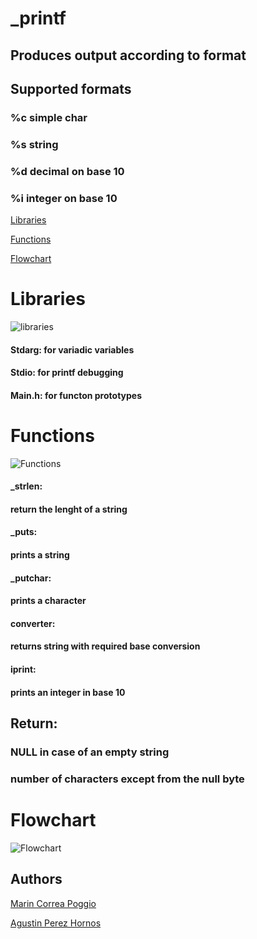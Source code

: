 # _printf


## Produces output according to format

## Supported formats

### %c simple char
### %s string
### %d decimal on base 10
### %i integer on base 10

 

[Libraries](#libraries)

[Functions](#functions)

[Flowchart](#flowchart)

# Libraries
![libraries](https://i.imgur.com/pv20Dep.png)

#### Stdarg: for variadic variables
#### Stdio: for printf debugging
#### Main.h: for functon prototypes

# Functions
![Functions](https://i.imgur.com/gVb0Xp6.png)
#### _strlen:
####  return the lenght of a string
#### _puts: 
#### prints a string
#### _putchar: 
#### prints a character 
#### converter:
#### returns string with required base conversion
#### iprint:
#### prints an integer in base 10

## Return:
### NULL in case of an empty string
### number of characters except from the null byte

# Flowchart
![Flowchart](https://i.imgur.com/jPU29Aj.png)

## Authors
<a href="https://github.com/EliasMartincorre">Marin Correa Poggio</a>

<a href="https://github.com/Agustin3100">Agustin Perez Hornos</a>
